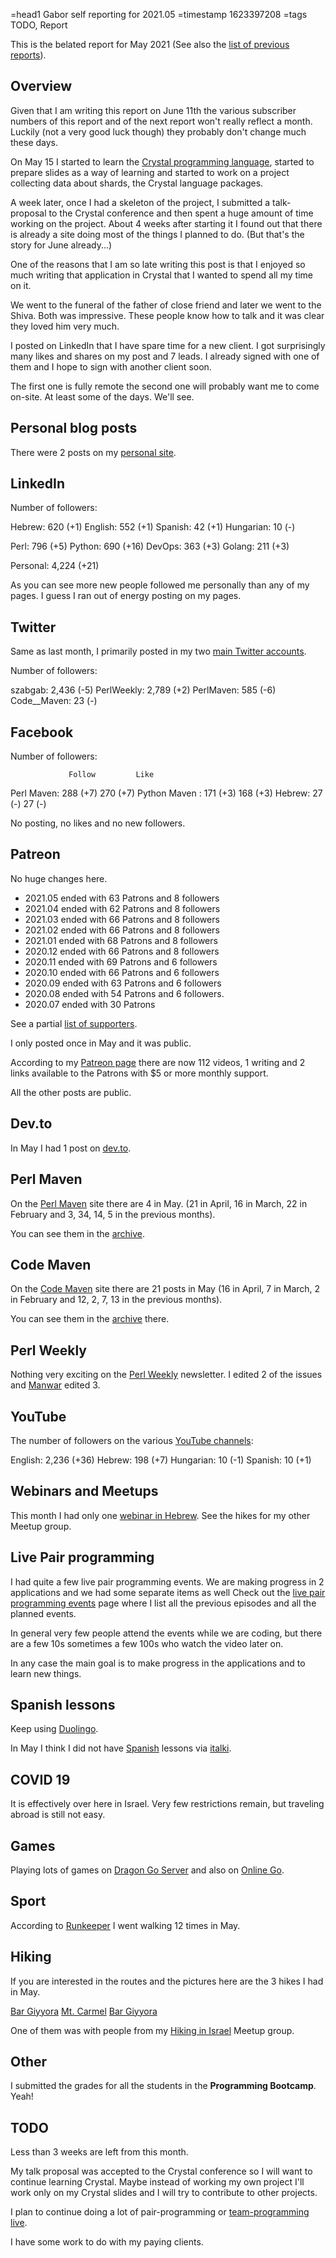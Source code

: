 =head1 Gabor self reporting for 2021.05
=timestamp 1623397208
=tags TODO, Report



This is the belated report for May 2021 (See also the <a href="/reports.html">list of previous reports</a>).



<h2>Overview</h2>

Given that I am writing this report on June 11th the various subscriber numbers of this report and of the next report won't
really reflect a month. Luckily (not a very good luck though) they probably don't change much these days.

On May 15 I started to learn the <a href="https://crystal-lang.org/">Crystal programming language</a>,
started to prepare slides as a way of learning and started to work on a project collecting data about shards,
the Crystal language packages.

A week later, once I had a skeleton of the project, I submitted a talk-proposal to the Crystal conference and
then spent a huge amount of time working on the project. About 4 weeks after starting it I found out that
there is already a site doing most of the things I planned to do. (But that's the story for June already...)

One of the reasons that I am so late writing this post is that I
enjoyed so much writing that application in Crystal that I wanted to spend all my time on it.

We went to the funeral of the father of close friend and later we went to the Shiva. Both was impressive.
These people know how to talk and it was clear they loved him very much.

I posted on LinkedIn that I have spare time for a new client. I got surprisingly many likes and shares on my post
and 7 leads. I already signed with one of them and I hope to sign with another client soon.

The first one is fully remote the second one will probably want me to come on-site. At least some of the days.
We'll see.


<h2>Personal blog posts</h2>

There were 2 posts on my <a href="https://szabgab.com/blog.html">personal site</a>.

<h2>LinkedIn</h2>

Number of followers:

  Hebrew:   620 (+1)
  English:  552 (+1)
  Spanish:   42 (+1)
  Hungarian: 10 (-)

  Perl:    796 (+5)
  Python:  690 (+16)
  DevOps:  363 (+3)
  Golang:  211 (+3)

  Personal: 4,224 (+21)

As you can see more new people followed me personally than any of my pages.
I guess I ran out of energy posting on my pages.

<h2>Twitter</h2>

Same as last month, I primarily posted in my two <a href="/twitter.html">main Twitter accounts</a>.

Number of followers:

  szabgab:      2,436 (-5)
  PerlWeekly:   2,789 (+2)
  PerlMaven:      585 (-6)
  Code__Maven:     23 (-)

<h2>Facebook</h2>

Number of followers:

                 Follow         Like
  Perl  Maven:    288 (+7)      270 (+7)
  Python Maven :  171 (+3)      168 (+3)
  Hebrew:          27 (-)       27 (-)

No posting, no likes and no new followers.

<h2>Patreon</h2>

No huge changes here.

<ul>
<li>2021.05 ended with 63 Patrons and 8 followers</li>
<li>2021.04 ended with 62 Patrons and 8 followers</li>
<li>2021.03 ended with 66 Patrons and 8 followers</li>
<li>2021.02 ended with 66 Patrons and 8 followers</li>
<li>2021.01 ended with 68 Patrons and 8 followers</li>
<li>2020.12 ended with 66 Patrons and 8 followers</li>
<li>2020.11 ended with 69 Patrons and 6 followers</li>
<li>2020.10 ended with 66 Patrons and 6 followers</li>
<li>2020.09 ended with 63 Patrons and 6 followers</li>
<li>2020.08 ended with 54 Patrons and 6 followers.</li>
<li>2020.07 ended with 30 Patrons</li>
</ul>

See a partial <a href="/supporters.html">list of supporters</a>.

I only posted once in May and it was public.

According to my <a href="https://www.patreon.com/szabgab">Patreon page</a> there are now 112 videos, 1 writing and 2 links
available to the Patrons with $5 or more monthly support.

All the other posts are public.

<h2>Dev.to</h2>

In May I had 1 post on <a href="https://dev.to/szabgab">dev.to</a>.

<h2>Perl Maven</h2>

On the <a href="https://perlmaven.com/">Perl Maven</a> site there are 4 in May.  (21 in April, 16 in March, 22 in February and 3, 34, 14, 5 in the previous months).

You can see them in the <a href="https://perlmaven.com/archive">archive</a>.

<h2>Code Maven</h2>

On the <a href="https://code-maven.com/">Code Maven</a> site there are 21 posts in May (16 in April, 7 in March, 2 in February and 12, 2, 7, 13 in the previous months).

You can see them in the <a href="https://code-maven.com/archive">archive</a> there.

<h2>Perl Weekly</h2>

Nothing very exciting on the <a href="https://perlweekly.com/">Perl Weekly</a> newsletter. I edited 2 of the issues
and <a href="http://www.manwar.org/">Manwar</a> edited 3.

<h2>YouTube</h2>

The number of followers on the various <a href="/youtube.html">YouTube channels</a>:

  English:   2,236 (+36)
  Hebrew:      198 (+7)
  Hungarian:    10 (-1)
  Spanish:      10 (+1)

<h2>Webinars and Meetups</h2>

This month I had only one <a href="https://www.meetup.com/code-mavens/">webinar in Hebrew</a>.
See the hikes for my other Meetup group.

<h2>Live Pair programming</h2>

I had quite a few live pair programming events. We are making progress in 2 applications and we had some
separate items as well
Check out the <a href="https://code-maven.com/live">live pair programming events</a> page where I list all the previous
episodes and all the planned events.

In general very few people attend the events while we are coding, but there are a few 10s sometimes a few 100s who watch
the video later on.

In any case the main goal is to make progress in the applications and to learn new things.

<h2>Spanish lessons</h2>

Keep using <a href="https://www.duolingo.com/">Duolingo</a>.

In May I think I did not have <a href="/spanish.html">Spanish</a> lessons via <a href="https://code-maven.com/italki">italki</a>.

<h2>COVID 19</h2>

It is effectively over here in Israel. Very few restrictions remain, but traveling abroad is still not easy.

<h2>Games</h2>

Playing lots of games on <a href="https://www.dragongoserver.net/">Dragon Go Server</a>
and also on <a href="https://online-go.com/">Online Go</a>.


<h2>Sport</h2>

According to <a href="https://runkeeper.com/">Runkeeper</a> I went walking 12 times in May.

<h2>Hiking</h2>

If you are interested in the routes and the pictures here are the 3 hikes I had in May.

<a href="https://www.wikiloc.com/walking-trails/bar-giyyora-71851695">Bar Giyyora</a>
<a href="https://www.wikiloc.com/walking-trails/mt-carmel-72457044">Mt. Carmel</a>
<a href="https://www.wikiloc.com/walking-trails/bar-giyyora-74238490">Bar Giyyora</a>

One of them was with people from my <a href="https://www.meetup.com/Hiking-in-Israel/">Hiking in Israel</a> Meetup group.

<h2>Other</h2>

I submitted the grades for all the students in the <b>Programming Bootcamp</b>. Yeah!

<h2>TODO</h2>

Less than 3 weeks are left from this month.

My talk proposal was accepted to the Crystal conference so I will want to continue learning Crystal. Maybe instead of
working my own project I'll work only on my Crystal slides and I will try to contribute to other projects.

I plan to continue doing a lot of pair-programming or <a href="/team-programming.html">team-programming</a>  <a href="https://code-maven.com/live">live</a>.

I have some work to do with my paying clients.

